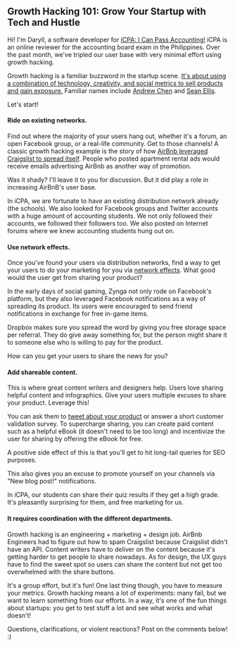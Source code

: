 ## Growth Hacking 101: Grow Your Startup with Tech and Hustle

Hi! I'm Daryll, a software developer for [iCPA: I Can Pass Accounting!](https://icpa.ph) iCPA is an online reviewer for the accounting board exam in the Philippines. Over the past month, we've tripled our user base with very minimal effort using growth hacking.

Growth hacking is a familiar buzzword  in the startup scene. [It's about using a combination of technology, creativity, and social metrics to sell products and gain exposure.](http://en.wikipedia.org/wiki/Growth_hacking) Familiar names include [Andrew Chen](http://andrewchen.co/) and [Sean Ellis](http://www.startup-marketing.com/).

Let's start!

#### Ride on existing networks.

Find out where the majority of your users hang out, whether it's a forum, an open Facebook group, or a real-life community. Get to those channels! A classic growth hacking example is the story of how [AirBnb leveraged Craigslist to spread itself](http://davegooden.com/2011/05/how-airbnb-became-a-billion-dollar-company/). People who posted apartment rental ads would receive emails advertising AirBnb as another way of promotion.

Was it shady? I'll leave it to you for discussion. But it did play a role in increasing AirBnB's user base.

In iCPA, we are fortunate to have an existing distribution network already (the schools). We also looked for Facebook groups and Twitter accounts with a huge amount of accounting students. We not only followed their accounts, we followed their followers too. We also posted on Internet forums where we knew accounting students hung out on.

#### Use network effects.

Once you've found your users via distribution networks, find a way to get your users to do your marketing for you via [network effects](http://www.startupdefinition.com/network-effect). What good would the user get from sharing your product?

In the early days of social gaming, Zynga not only rode on Facebook's platform, but they also leveraged Facebook notifications as a way of spreading its product. Its users were encouraged to send friend notifications in exchange for free in-game items.

Dropbox makes sure you spread the word by giving you free storage space per referral. They do give away something for, but the person might share it to someone else who is willing to pay for the product.

How can you get your users to share the news for you?

#### Add shareable content.

This is where great content writers and designers help. Users love sharing helpful content and infographics. Give your users multiple excuses to share your product. Leverage this!

You can ask them to [tweet about your product](http://www.paywithatweet.com/) or answer a short customer validation survey. To supercharge sharing, you can create paid content such as a helpful eBook (it doesn't need to be too long) and incentivize the user for sharing by offering the eBook for free.

A positive side effect of this is that you'll get to hit long-tail queries for SEO purposes.

This also gives you an excuse to promote yourself on your channels via "New blog post!" notifications.

In iCPA, our students can share their quiz results if they get a high grade. It's pleasantly surprising for them, and free marketing for us.

#### It requires coordination with the different departments.

Growth hacking is an engineering + marketing + design job. AirBnb Engineers had to figure out how to spam Craigslist because Craigslist didn't have an API. Content writers have to deliver on the content because it's getting harder to get people to share nowadays. As for design, the UX guys have to find the sweet spot so users can share the content but not get too overwhelmed with the share buttons.

It's a group effort, but it's fun! One last thing though, you have to measure your metrics. Growth hacking means a lot of experiments: many fail, but we want to learn something from our efforts. In a way, it's one of the fun things about startups: you get to test stuff a lot and see what works and what doesn't!

Questions, clarifications, or violent reactions? Post on the comments below! :)









